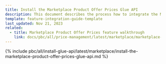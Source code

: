 ```yaml
---
title: Install the Marketplace Product Offer Prices Glue API
description: This document describes the process how to integrate the Marketplace Product Offer Prices Glue API feature into a Spryker project.
template: feature-integration-guide-template
last_updated: Nov 21, 2023
related:
  - title: Marketplace Product Offer Prices feature walkthrough
    link: docs/pbc/all/price-management/latest/marketplace/marketplace-product-offer-prices-feature-overview.html
---
```


{% include pbc/all/install-glue-api/latest/marketplace/install-the-marketplace-product-offer-prices-glue-api.md %} <!-- To edit, see /_includes/pbc/all/install-glue-api/202311.0/marketplace/install-the-marketplace-product-offer-prices-glue-api.md -->
